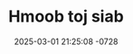 ---
layout: movie-video-data
date: 2025-03-01 21:25:08 -0728
categories: movie

# Site Attributes
title: "Hmoob toj siab"
permalink: "/movie/Hmoob_toj_siab"

# Movie Attributes
synopsis: ""
producer: "SY Production"
director: "Kuab Zeej Yaj"
writer: ""
video_link: ""
genre: "Comedy"
year: "2009"
release_type: "DVD"
storage: "Center for Hmong Studies"
thumbnail: "/assets/images/movie_thumbnails/Hmoob toj siab.jpeg"
publishing_company: "SY Production"

# Sequels + Parts
base_movie: ""
total_parts: 
sequel: ""

# Movie Cast
cast:
- name: "Paj Qabzib"
- name: "Vaj Xob (Tub me)"
- name: "Tsab Lauj"
- name: "Maiv Vaj Yaj"
- name: "Hawj Laj"
- name: "Vaj Suav"
---